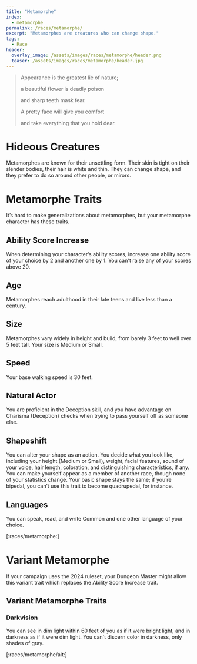 ```yaml
---
title: "Metamorphe"
index:
  - metamorphe
permalink: /races/metamorphe/
excerpt: "Metamorphes are creatures who can change shape."
tags:
  - Race
header:
  overlay_image: /assets/images/races/metamorphe/header.png
  teaser: /assets/images/races/metamorphe/header.jpg
---
```

> Appearance is the greatest lie of nature;
>
> a beautiful flower is deadly poison
>
> and sharp teeth mask fear.
>
> A pretty face will give you comfort 
>
> and take everything that you hold dear.

# Hideous Creatures
Metamorphes are known for their unsettling form. Their skin is tight on their slender bodies, their hair is white and thin. They can change shape, and they prefer to do so around other people, or mirors.

# Metamorphe Traits
It’s hard to make generalizations about metamorphes, but your metamorphe character has these traits.

## Ability Score Increase
When determining your character’s ability scores, increase one ability score of your choice by 2 and another one by 1. You can't raise any of your scores above 20.

## Age
Metamorphes reach adulthood in their late teens and live less than a century.

## Size
Metamorphes vary widely in height and build, from barely 3 feet to well over 5 feet tall. Your size is Medium or Small.

## Speed
Your base walking speed is 30 feet.

## Natural Actor
You are proficient in the Deception skill, and you have advantage on Charisma (Deception) checks when trying to pass yourself off as someone else.

## Shapeshift
You can alter your shape as an action. You decide what you look like, including your height (Medium or Small), weight, facial features, sound of your voice, hair length, coloration, and distinguishing characteristics, if any. You can make yourself appear as a member of another race, though none of your statistics change. Your basic shape stays the same; if you’re bipedal, you can’t use this trait to become quadrupedal, for instance.

## Languages
You can speak, read, and write Common and one other language of your choice.

[:races/metamorphe:]

# Variant Metamorphe
If your campaign uses the 2024 ruleset, your Dungeon Master might allow this variant trait which replaces the Ability Score Increase trait.

## Variant Metamorphe Traits

### Darkvision
You can see in dim light within 60 feet of you as if it were bright light, and in darkness as if it were dim light. You can't discern color in darkness, only shades of gray.

[:races/metamorphe/alt:]

